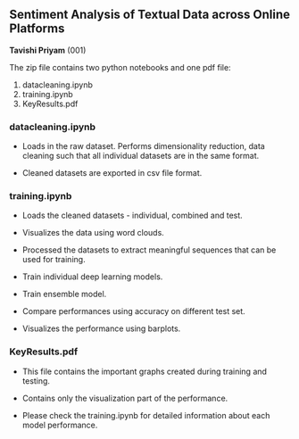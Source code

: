 ## Sentiment Analysis of Textual Data across Online Platforms

**Tavishi Priyam** (001)

The zip file contains two python notebooks and one pdf file:
1. datacleaning.ipynb
2.  training.ipynb
3. KeyResults.pdf

### datacleaning.ipynb
- Loads in the raw dataset. Performs dimensionality reduction, data cleaning such that all individual datasets are in the same format. 

- Cleaned datasets are exported in csv file format.

### training.ipynb

- Loads the cleaned datasets -  individual, combined and test. 

- Visualizes the data using word clouds.

- Processed the datasets to extract meaningful sequences that can be used for training. 

- Train individual deep learning models.

- Train ensemble model. 

- Compare performances using accuracy on different test set.

- Visualizes the performance using barplots.

### KeyResults.pdf

- This file contains the important graphs created during training and testing.

- Contains only the visualization part of the performance.

- Please check the training.ipynb for detailed information about each model performance.